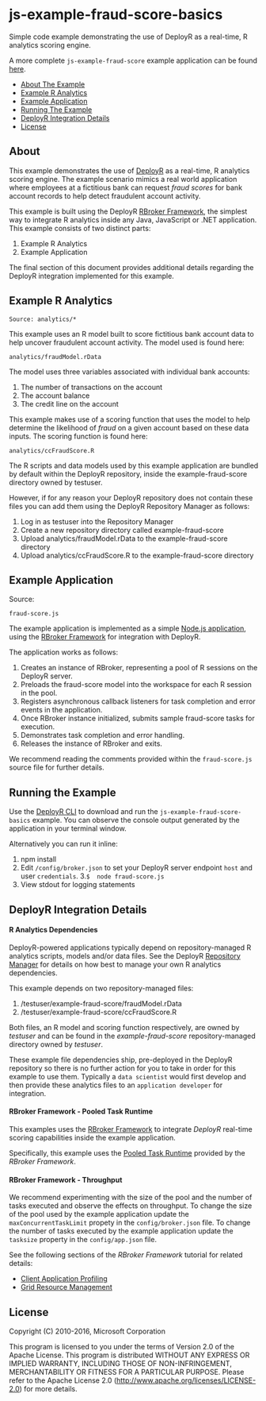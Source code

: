 js-example-fraud-score-basics
=============================

Simple code example demonstrating the use of DeployR as a real-time, R analytics scoring engine.

A more complete `js-example-fraud-score` example application can be found [here](https://github.com/microsoft/js-example-fraud-score).

- [About The Example](#about)
- [Example R Analytics](#example-r-analytics)
- [Example Application](#example-application)
- [Running The Example](#running-the-example)
- [DeployR Integration Details](#deployr-integration-details)
- [License](#license)

## About

This example demonstrates the use of
[DeployR](https://msdn.microsoft.com/en-us/microsoft-r/deployr-about) as a real-time, R
analytics scoring engine. The example scenario mimics a real world application where employees at a fictitious bank can request _fraud scores_ for bank account records to help detect fraudulent account activity.

This example is built using the DeployR [RBroker
Framework](https://msdn.microsoft.com/en-us/microsoft-r/deployr-rbroker-framework), the simplest way
to integrate R analytics inside any Java, JavaScript or .NET
application. This example consists of two distinct parts:

1. Example R Analytics
2. Example Application

The final section of this document provides additional details regarding the
DeployR integration implemented for this example.

## Example R Analytics

```
Source: analytics/*
```

This example uses an R model built to score fictitious bank account data
to help uncover fraudulent account activity. The model used is found
here:

```
analytics/fraudModel.rData
```

The model uses three variables associated with individual bank accounts:

1. The number of transactions on the account
2. The account balance
3. The credit line on the account

This example makes use of a scoring function that uses the model to help
determine the likelihood of _fraud_ on a given account based on these
data inputs. The scoring function is found here:

```
analytics/ccFraudScore.R
```

The R scripts and data models used by this example application are
bundled by default within the DeployR repository, inside the
example-fraud-score directory owned by testuser.

However, if for any reason your DeployR repository does not contain
these files you can add them using the DeployR Repository Manager as
follows:

1. Log in as testuser into the Repository Manager
2. Create a new repository directory called example-fraud-score
3. Upload analytics/fraudModel.rData to the example-fraud-score
   directory
4. Upload analytics/ccFraudScore.R to the example-fraud-score directory

## Example Application

Source:

```
fraud-score.js
```

The example application is implemented as a simple [Node.js application](https://nodejs.org), using the [RBroker Framework](https://msdn.microsoft.com/en-us/microsoft-r/deployr-tools-and-samples#rbroker-framework) for integration with DeployR.

The application works as follows:

1. Creates an instance of RBroker, representing a pool of R sessions on the DeployR server.
2. Preloads the fraud-score model into the workspace for each R session in the pool.
3. Registers asynchronous callback listeners for task completion and error events in the application.
4. Once RBroker instance initialized, submits sample fraud-score tasks for execution.
5. Demonstrates task completion and error handling.
5. Releases the instance of RBroker and exits.

We recommend reading the comments provided within the `fraud-score.js` source file for further details. 


## Running the Example

Use the [DeployR CLI](https://github.com/microsoft/deployr-cli) to download and run the `js-example-fraud-score-basics` example. You can observe the console output generated by the application in your terminal window.


Alternatively you can run it inline:

1. npm install
2. Edit `/config/broker.json` to set your DeployR server endpoint `host` and
   user `credentials`.
3.`$  node fraud-score.js`
4. View stdout for logging statements

## DeployR Integration Details

#### R Analytics Dependencies

DeployR-powered applications typically depend on repository-managed R analytics
scripts, models and/or data files. See the DeployR [Repository Manager](https://msdn.microsoft.com/en-us/microsoft-r/deployr-repository-manager/deployr-repository-manager-about) for details on how best to manage your own R analytics dependencies.

This example depends on two repository-managed files:

1. /testuser/example-fraud-score/fraudModel.rData
2. /testuser/example-fraud-score/ccFraudScore.R

Both files, an R model and scoring function respectively, are owned by _testuser_ and can be found in the _example-fraud-score_ repository-managed directory owned by _testuser_.

These example file dependencies ship, pre-deployed in the DeployR repository so there is no further action for you to take in order for this example to use them. Typically a `data scientist` would first develop and then provide these analytics files to an `application developer` for integration.

#### RBroker Framework - Pooled Task Runtime

This examples uses the [RBroker Framework](https://msdn.microsoft.com/en-us/microsoft-r/deployr-tools-and-samples#rbroker-framework) to integrate _DeployR_ real-time scoring capabilities inside the example application.

Specifically, this example uses the [Pooled Task Runtime](https://msdn.microsoft.com/en-us/microsoft-r/deployr-rbroker-framework#pooled-task-runtime) provided by the _RBroker Framework_.

#### RBroker Framework - Throughput

We recommend experimenting with the size of the pool and the number of tasks executed and observe the effects on throughput. To change the size of the pool used by the example application update the `maxConcurrentTaskLimit` propety in the `config/broker.json` file. To change the number of tasks executed by the example application update the `tasksize` property in the `config/app.json` file.

See the following sections of the _RBroker Framework_ 
tutorial for related details:

- [Client Application Profiling](https://msdn.microsoft.com/en-us/microsoft-r/deployr-rbroker-framework#client-application-profiling)
- [Grid Resource Management](https://msdn.microsoft.com/en-us/microsoft-r/deployr-rbroker-framework#gridprimer) 

## License ##

Copyright (C) 2010-2016, Microsoft Corporation

This program is licensed to you under the terms of Version 2.0 of the
Apache License. This program is distributed WITHOUT
ANY EXPRESS OR IMPLIED WARRANTY, INCLUDING THOSE OF NON-INFRINGEMENT,
MERCHANTABILITY OR FITNESS FOR A PARTICULAR PURPOSE. Please refer to the
Apache License 2.0 (http://www.apache.org/licenses/LICENSE-2.0) for more 
details.
